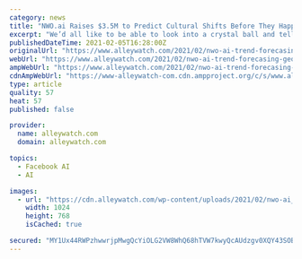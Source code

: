 ```yaml
---
category: news
title: "NWO.ai Raises $3.5M to Predict Cultural Shifts Before They Happen Using AI"
excerpt: "We’d all like to be able to look into a crystal ball and tell the future. With the use of AI and machine intelligence, we are now able to more accurately produce trend forecasts that accurately mimic reality."
publishedDateTime: 2021-02-05T16:28:00Z
originalUrl: "https://www.alleywatch.com/2021/02/nwo-ai-trend-forecasing-geopolitical-data-consumer-cultural-sourav-goswami-pulkit-jaiswal/"
webUrl: "https://www.alleywatch.com/2021/02/nwo-ai-trend-forecasing-geopolitical-data-consumer-cultural-sourav-goswami-pulkit-jaiswal/"
ampWebUrl: "https://www.alleywatch.com/2021/02/nwo-ai-trend-forecasing-geopolitical-data-consumer-cultural-sourav-goswami-pulkit-jaiswal/amp/"
cdnAmpWebUrl: "https://www-alleywatch-com.cdn.ampproject.org/c/s/www.alleywatch.com/2021/02/nwo-ai-trend-forecasing-geopolitical-data-consumer-cultural-sourav-goswami-pulkit-jaiswal/amp/"
type: article
quality: 57
heat: 57
published: false

provider:
  name: alleywatch.com
  domain: alleywatch.com

topics:
  - Facebook AI
  - AI

images:
  - url: "https://cdn.alleywatch.com/wp-content/uploads/2021/02/nwo-ai_cultural-trend-forecasting_funding.001-1024x768.jpeg"
    width: 1024
    height: 768
    isCached: true

secured: "MY1Ux44RWPzhwwrjpMwgQcYiOLG2VW8WhQ68hTVW7kwyQcAUdzgv0XQY43SOBwQm73nhdR2Gs1BG2RX2XzwMkA9GGe2+7vNJu5gLY5jgztr4MisGeWwVl77apVDrRSCxoZQ6A8AB/GPc1hVLKpvRaiYYyMmV3qBaDKKdd9IMijm+P9n3XJ2ih/t4+PCwjj9/Q95paYH6JlkAIwoFgUt3ARGX3p9K7ejyYbR7XAbwQ7KuP/Fe3uBCh1CoXBaomSVPSQmDBoo/EaK4oRyQFQL3IRio0q+k4Dj+ST4tp5U0mB6X046KVO+gFVsBfc2yucWb6r452lcS7ukuOfwr5JBNF2NFIxOk/oytx+qq4AvRvtg=;LboNnj/kAcAjYRCLnjkKmA=="
---
```


